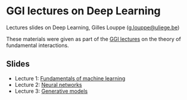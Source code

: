 # GGI lectures on Deep Learning

Lectures slides on Deep Learning, Gilles Louppe ([g.louppe@uliege.be](mailto:g.louppe@uliege.be))

These materials were given as part of the [GGI lectures](http://webtheory.sns.it/ggilectures2019/index.php) on the theory of fundamental interactions.

## Slides

- Lecture 1: [Fundamentals of machine learning](https://glouppe.github.io/ggi-deep-learning/?p=lecture1.md)
- Lecture 2: [Neural networks](https://glouppe.github.io/ggi-deep-learning/?p=lecture1.md)
- Lecture 3: [Generative models](https://glouppe.github.io/ggi-deep-learning/?p=lecture1.md)
